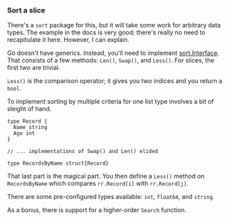### Sort a slice

There's a `sort` package for this, but it will take some work for arbitrary data types. The example in the docs is very good; there's really no need to recapitulate it here. However, I can explain.

Go doesn't have generics. Instead, you'll need to implement [sort.Interface][sortif]. That consists of a few methods: `Len()`, `Swap()`, and `Less()`. For slices, the first two are trivial.

`Less()` is the comparison operator; it gives you two indices and you return a `bool`.

To implement sorting by multiple criteria for one list type involves a bit of sleight of hand.

~~~~
type Record {
  Name string
  Age int
}

// ... implementations of Swap() and Len() elided

type RecordsByName struct{Record}
~~~~

That last part is the magical part. You then define a `Less()` method on `RecordsByName` which compares `rr.Record[i]` with `rr.Record[j]`.

There are some pre-configured types available: `int`, `float64`, and `string`.

As a bonus, there is support for a higher-order `Search` function.


[sortif]: http://weekly.golang.org/pkg/sort/#Interface